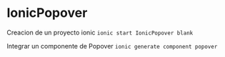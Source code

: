 # IonicPopover
Creacion de un proyecto ionic 
`ionic start IonicPopover blank`

Integrar un componente de Popover
`ionic generate component popover`
